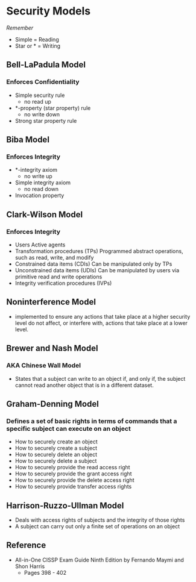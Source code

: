 # Security Models

*Remember*
* Simple = Reading
* Star or * = Writing

## Bell-LaPadula Model
### Enforces Confidentiality
* Simple security rule 
   * no read up
* *-property (star property) rule 
   * no write down
* Strong star property rule

## Biba Model
### Enforces Integrity
* *-integrity axiom 
   * no write up
* Simple integrity axiom 
   * no read down
* Invocation property

## Clark-Wilson Model
### Enforces Integrity
* Users Active agents
* Transformation procedures (TPs) Programmed abstract operations, such as read, write, and modify
* Constrained data items (CDIs) Can be manipulated only by TPs
* Unconstrained data items (UDIs) Can be manipulated by users via primitive read and write operations
* Integrity verification procedures (IVPs)

## Noninterference Model
* implemented to ensure any actions that take place at a higher security level do not affect, or interfere with, actions that take place at a lower level.

## Brewer and Nash Model
### AKA Chinese Wall Model
* States that a subject can write to an object if, and only if, the subject cannot read another object that is in a different dataset.

## Graham-Denning Model
### Defines a set of basic rights in terms of commands that a specific subject can execute on an object 
* How to securely create an object
*	How to securely create a subject
*	How to securely delete an object
*	How to securely delete a subject
*	How to securely provide the read access right
*	How to securely provide the grant access right
*	How to securely provide the delete access right
*	How to securely provide transfer access rights

## Harrison-Ruzzo-Ullman Model
* Deals with access rights of subjects and the integrity of those rights
* A subject can carry out only a finite set of operations on an object

## Reference
* All-in-One CISSP Exam Guide Ninth Edition by Fernando Maymi and Shon Harris
   * Pages 398 - 402
